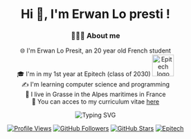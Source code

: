 <div align="center">

<h1 align="center">Hi 👋, I'm Erwan Lo presti !</h1>
<h3 align="center">👨🏻‍🦱 About me</h3>
<p align="center">
    🌐 I'm Erwan Lo Presit, an 20 year old French student<br>
    🎓 I'm in my 1st year at Epitech (class of 2030) <a href="https://epitech.eu"><img src="https://newsroom.ionis-group.com/wp-content/uploads/2023/09/EPI-LOGO-2023-QUADRI.png" alt="Epitech logo" width="50px"></a><br>
    ✍️ I'm learning computer science and programming<br>
    📌 I live in Grasse in the Alpes maritimes in France<br>
    📄 You can acces to my curriculum vitae <a href="https://github.com/toro-nicolas/toro-nicolas/blob/main/TORO%20Nicolas%20-%20CV.pdf">here</a>
</p>
<img src="https://readme-typing-svg.herokuapp.com?font=Fira+Code&weight=600&size=28&pause=1000&color=800020&center=true&vCenter=true&width=600&lines=Welcome+to+my+profile+%F0%9F%91%BE;Starting+my+journey+at+Epitech+%F0%9F%8E%93;Learning+C+and+programming+fundamentals+%F0%9F%92%BB;Exploring+Full-Stack+development+%F0%9F%8C%90;Diving+into+AI+and+Data+science+%F0%9F%A4%96;Curious+about+cybersecurity+%F0%9F%94%92;Always+coding,+always+growing+%F0%9F%9B%A0%EF%B8%8F" alt="Typing SVG" />

[![Profile Views](https://komarev.com/ghpvc/?username=ErwanTheKing&color=4ECDC4&style=for-the-badge&label=PROFILE+VIEWS)](https://github.com/ErwanTheKing)
[![GitHub Followers](https://img.shields.io/github/followers/ErwanTheKing?label=FOLLOWERS&style=for-the-badge&color=FF6B6B&logo=github)](https://github.com/ErwanTheKing?tab=followers)
[![GitHub Stars](https://img.shields.io/github/stars/ErwanTheKing?label=TOTAL+STARS&style=for-the-badge&color=FFD93D&logo=github)](https://github.com/ErwanTheKing?tab=repositories)
[![Epitech](https://img.shields.io/badge/EPITECH-STUDENT-45B7D1?style=for-the-badge&logo=studyverse)](https://www.epitech.eu/)

</div>